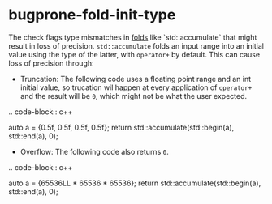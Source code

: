 bugprone-fold-init-type
=======================

The check flags type mismatches in
[folds](https://en.wikipedia.org/wiki/Fold_(higher-order_function))
like `std::accumulate` that might result in loss of precision.
`std::accumulate` folds an input range into an initial value using the
type of the latter, with `operator+` by default. This can cause loss of
precision through:

-   Truncation: The following code uses a floating point range and an
    int initial value, so trucation wil happen at every application of
    `operator+` and the result will be `0`, which might not be what the
    user expected.

.. code-block:: c++

auto a = {0.5f, 0.5f, 0.5f, 0.5f}; return std::accumulate(std::begin(a),
std::end(a), 0);

-   Overflow: The following code also returns `0`.

.. code-block:: c++

auto a = {65536LL \* 65536 \* 65536}; return
std::accumulate(std::begin(a), std::end(a), 0);
